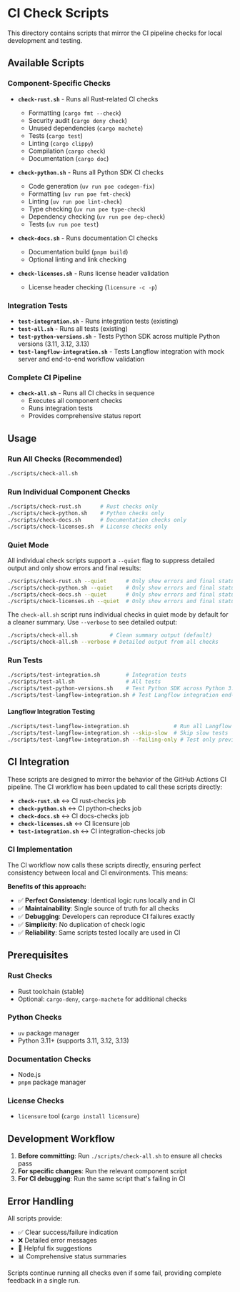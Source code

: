 # CI Check Scripts

This directory contains scripts that mirror the CI pipeline checks for local development and testing.

## Available Scripts

### Component-Specific Checks

- **`check-rust.sh`** - Runs all Rust-related CI checks
  - Formatting (`cargo fmt --check`)
  - Security audit (`cargo deny check`)
  - Unused dependencies (`cargo machete`)
  - Tests (`cargo test`)
  - Linting (`cargo clippy`)
  - Compilation (`cargo check`)
  - Documentation (`cargo doc`)

- **`check-python.sh`** - Runs all Python SDK CI checks
  - Code generation (`uv run poe codegen-fix`)
  - Formatting (`uv run poe fmt-check`)
  - Linting (`uv run poe lint-check`)
  - Type checking (`uv run poe type-check`)
  - Dependency checking (`uv run poe dep-check`)
  - Tests (`uv run poe test`)

- **`check-docs.sh`** - Runs documentation CI checks
  - Documentation build (`pnpm build`)
  - Optional linting and link checking

- **`check-licenses.sh`** - Runs license header validation
  - License header checking (`licensure -c -p`)

### Integration Tests

- **`test-integration.sh`** - Runs integration tests (existing)
- **`test-all.sh`** - Runs all tests (existing)
- **`test-python-versions.sh`** - Tests Python SDK across multiple Python versions (3.11, 3.12, 3.13)
- **`test-langflow-integration.sh`** - Tests Langflow integration with mock server and end-to-end workflow validation

### Complete CI Pipeline

- **`check-all.sh`** - Runs all CI checks in sequence
  - Executes all component checks
  - Runs integration tests
  - Provides comprehensive status report

## Usage

### Run All Checks (Recommended)
```bash
./scripts/check-all.sh
```

### Run Individual Component Checks
```bash
./scripts/check-rust.sh      # Rust checks only
./scripts/check-python.sh    # Python checks only
./scripts/check-docs.sh      # Documentation checks only
./scripts/check-licenses.sh  # License checks only
```

### Quiet Mode
All individual check scripts support a `--quiet` flag to suppress detailed output and only show errors and final results:

```bash
./scripts/check-rust.sh --quiet      # Only show errors and final status
./scripts/check-python.sh --quiet    # Only show errors and final status
./scripts/check-docs.sh --quiet      # Only show errors and final status
./scripts/check-licenses.sh --quiet  # Only show errors and final status
```

The `check-all.sh` script runs individual checks in quiet mode by default for a cleaner summary. Use `--verbose` to see detailed output:

```bash
./scripts/check-all.sh          # Clean summary output (default)
./scripts/check-all.sh --verbose # Detailed output from all checks
```

### Run Tests
```bash
./scripts/test-integration.sh        # Integration tests
./scripts/test-all.sh                # All tests
./scripts/test-python-versions.sh    # Test Python SDK across Python 3.11, 3.12, 3.13
./scripts/test-langflow-integration.sh # Test Langflow integration end-to-end
```

#### Langflow Integration Testing
```bash
./scripts/test-langflow-integration.sh              # Run all Langflow integration tests
./scripts/test-langflow-integration.sh --skip-slow  # Skip slow tests
./scripts/test-langflow-integration.sh --failing-only # Test only previously failing scenarios
```

## CI Integration

These scripts are designed to mirror the behavior of the GitHub Actions CI pipeline. The CI workflow has been updated to call these scripts directly:

- **`check-rust.sh`** ↔ CI rust-checks job
- **`check-python.sh`** ↔ CI python-checks job
- **`check-docs.sh`** ↔ CI docs-checks job
- **`check-licenses.sh`** ↔ CI licensure job
- **`test-integration.sh`** ↔ CI integration-checks job

### CI Implementation

The CI workflow now calls these scripts directly, ensuring perfect consistency between local and CI environments. This means:

**Benefits of this approach:**
- ✅ **Perfect Consistency**: Identical logic runs locally and in CI
- ✅ **Maintainability**: Single source of truth for all checks
- ✅ **Debugging**: Developers can reproduce CI failures exactly
- ✅ **Simplicity**: No duplication of check logic
- ✅ **Reliability**: Same scripts tested locally are used in CI

## Prerequisites

### Rust Checks
- Rust toolchain (stable)
- Optional: `cargo-deny`, `cargo-machete` for additional checks

### Python Checks
- `uv` package manager
- Python 3.11+ (supports 3.11, 3.12, 3.13)

### Documentation Checks
- Node.js
- `pnpm` package manager

### License Checks
- `licensure` tool (`cargo install licensure`)

## Development Workflow

1. **Before committing**: Run `./scripts/check-all.sh` to ensure all checks pass
2. **For specific changes**: Run the relevant component script
3. **For CI debugging**: Run the same script that's failing in CI

## Error Handling

All scripts provide:
- ✅ Clear success/failure indication
- ❌ Detailed error messages
- 🔧 Helpful fix suggestions
- 📊 Comprehensive status summaries

Scripts continue running all checks even if some fail, providing complete feedback in a single run.